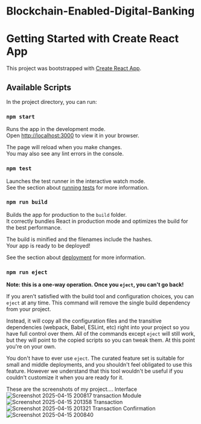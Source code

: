 # Blockchain-Enabled-Digital-Banking
# Getting Started with Create React App

This project was bootstrapped with [Create React App](https://github.com/facebook/create-react-app).

## Available Scripts

In the project directory, you can run:

### `npm start`

Runs the app in the development mode.\
Open [http://localhost:3000](http://localhost:3000) to view it in your browser.

The page will reload when you make changes.\
You may also see any lint errors in the console.

### `npm test`

Launches the test runner in the interactive watch mode.\
See the section about [running tests](https://facebook.github.io/create-react-app/docs/running-tests) for more information.

### `npm run build`

Builds the app for production to the `build` folder.\
It correctly bundles React in production mode and optimizes the build for the best performance.

The build is minified and the filenames include the hashes.\
Your app is ready to be deployed!

See the section about [deployment](https://facebook.github.io/create-react-app/docs/deployment) for more information.

### `npm run eject`

**Note: this is a one-way operation. Once you `eject`, you can't go back!**

If you aren't satisfied with the build tool and configuration choices, you can `eject` at any time. This command will remove the single build dependency from your project.

Instead, it will copy all the configuration files and the transitive dependencies (webpack, Babel, ESLint, etc) right into your project so you have full control over them. All of the commands except `eject` will still work, but they will point to the copied scripts so you can tweak them. At this point you're on your own.

You don't have to ever use `eject`. The curated feature set is suitable for small and middle deployments, and you shouldn't feel obligated to use this feature. However we understand that this tool wouldn't be useful if you couldn't customize it when you are ready for it.

These are the screenshots of my project....
Interface
![Screenshot 2025-04-15 200817](https://github.com/user-attachments/assets/4077fd7f-eb3e-4cc9-9878-3a32f71c4d8b)
transaction Module
![Screenshot 2025-04-15 201358](https://github.com/user-attachments/assets/eca6e9a7-1967-4dbd-b453-3b45c95e6f78)
Transaction
![Screenshot 2025-04-15 201321](https://github.com/user-attachments/assets/237fc7ad-8a8f-49ca-bcc0-cc8c66527e3f)
Transaction Confirmation
![Screenshot 2025-04-15 200840](https://github.com/user-attachments/assets/efa0c8a2-c479-4a73-b0a2-4b18a09b0ea7)


